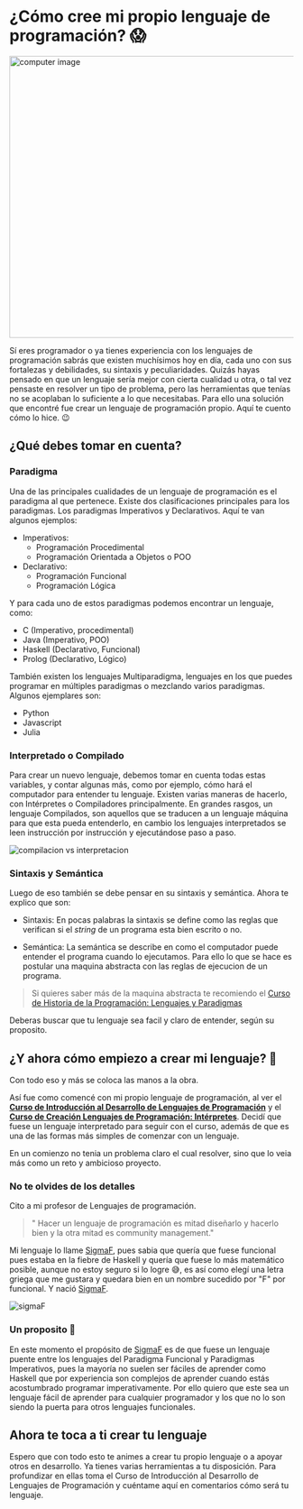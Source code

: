 # ¿Cómo cree mi propio lenguaje de programación?  :scream:

<img src="https://img.freepik.com/free-photo/working-code_1098-19858.jpg?size=626&ext=jpg&ga=GA1.2.1482204611.1614734745" alt="computer image" width=1000 height= 500>

Sí eres programador o ya tienes experiencia con los lenguajes de programación sabrás que existen muchísimos hoy en día, cada uno con sus fortalezas y debilidades, su sintaxis y peculiaridades. Quizás hayas pensado en que un lenguaje sería mejor con cierta cualidad u otra, o tal vez pensaste en resolver un tipo de problema, pero las herramientas que tenías no se acoplaban lo suficiente a lo que necesitabas. Para ello una solución que encontré fue crear un lenguaje de programación propio. Aquí te cuento cómo lo hice. :wink:

## ¿Qué debes tomar en cuenta?

### Paradigma
Una de las principales cualidades de un lenguaje de programación es el paradigma al que pertenece. Existe dos clasificaciones principales para los paradigmas. Los paradigmas Imperativos y Declarativos. Aquí te van algunos ejemplos:

* Imperativos:
    - Programación Procedimental
    - Programación Orientada a Objetos o POO
* Declarativo:
    - Programación Funcional
    - Programación Lógica  

Y para cada uno de estos paradigmas podemos encontrar un lenguaje, como:

* C (Imperativo, procedimental)
* Java (Imperativo, POO)
* Haskell (Declarativo, Funcional)
* Prolog (Declarativo, Lógico)

También existen los lenguajes Multiparadigma, lenguajes en los que puedes programar en múltiples paradigmas o mezclando varios paradigmas. Algunos ejemplares son:

* Python
* Javascript
* Julia

### Interpretado o Compilado

Para crear un nuevo lenguaje, debemos tomar en cuenta todas estas variables, y contar algunas más, como por ejemplo, cómo hará el computador para entender tu lenguaje. Existen varias maneras de hacerlo, con Intérpretes o Compiladores principalmente. En grandes rasgos, un lenguaje Compilados, son aquellos que se traducen a un lenguaje máquina para que esta pueda entenderlo, en cambio los lenguajes interpretados se leen instrucción por instrucción y ejecutándose paso a paso.

![compilacion vs interpretacion](https://imgur.com/25U26xw)

### Sintaxis y Semántica

Luego de eso también se debe pensar en su sintaxis y semántica. Ahora te explico que son: 

- Sintaxis: En pocas palabras la sintaxis se define como las reglas que verifican si el *string* de un programa esta bien escrito o no. 

- Semántica: La semántica se describe en como el computador puede entender el programa cuando lo ejecutamos. Para ello lo que se hace es postular una maquina abstracta con las reglas de ejecucion de un programa.

> Si quieres saber más de la maquina abstracta te recomiendo el 
[Curso de Historia de la Programación: Lenguajes y Paradigmas](https://platzi.com/clases/historia-programacion/) 

Deberas buscar que tu lenguaje sea facil y claro de entender, según su proposito.

## ¿Y ahora cómo empiezo a crear mi lenguaje? :thinking:

Con todo eso y más se coloca las manos a la obra.

Así fue como comencé con mi propio lenguaje de programación, al ver el [**Curso de Introducción al Desarrollo de Lenguajes de Programación**](https://platzi.com/clases/desarrollo-lenguajes-programacion/) y el [**Curso de Creación Lenguajes de Programación: Intérpretes**](https://platzi.com/clases/interpretes-software/). Decidí que fuese un lenguaje interpretado para seguir con el curso, además de que es una de las formas más simples de comenzar con un lenguaje. 

En un comienzo no tenia un problema claro el cual resolver, sino que lo veia más como un reto y ambicioso proyecto. 

### No te olvides de los detalles 

Cito a mi profesor de Lenguajes de programación.
> " Hacer un lenguaje de programación es mitad diseñarlo y hacerlo bien y la otra mitad es community management."

Mi lenguaje lo llame [SigmaF](https://github.com/FabianVegaA/sigmaF), pues sabia que quería que fuese funcional pues estaba en la fiebre de Haskell y quería que fuese lo más matemático posible, aunque no estoy seguro si lo logre :sweat_smile:, es así como elegí una letra griega que me gustara y quedara bien en un nombre sucedido por "F" por funcional. Y nació [SigmaF](https://github.com/FabianVegaA/sigmaF).

![sigmaF](https://camo.githubusercontent.com/51012dfbaa85e52d026f6aba844a7cb691dce4693424b709322786934f6748b8/68747470733a2f2f692e696d6775722e636f6d2f625a52706145782e706e67)

### Un proposito  :raised_hands: 

En este momento el propósito de [SigmaF](https://github.com/FabianVegaA/sigmaF) es de que fuese un lenguaje puente entre los lenguajes del Paradigma Funcional y Paradigmas Imperativos, pues la mayoría no suelen ser fáciles de aprender como Haskell que por experiencia son complejos de aprender cuando estás acostumbrado programar imperativamente. Por ello quiero que este sea un lenguaje fácil de aprender para cualquier programador y los que no lo son siendo la puerta para otros lenguajes funcionales.

## Ahora te toca a ti crear tu lenguaje

Espero que con todo esto te animes a crear tu propio lenguaje o a apoyar otros en desarrollo. Ya tienes varias herramientas a tu disposición. Para profundizar en ellas toma el Curso de Introducción al Desarrollo de Lenguajes de Programación y cuéntame aquí en comentarios cómo será tu lenguaje. 